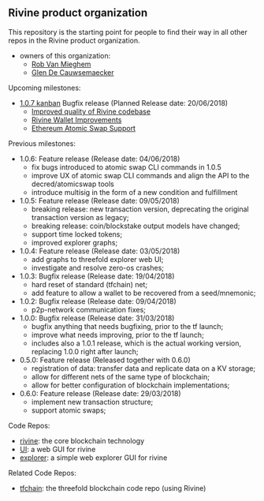 ## Rivine product organization

This repository is the starting point for people to find their way in all other repos in the Rivine product organization.

- owners of this organization:
  - [Rob Van Mieghem](http://github.com/robvanmieghem)
  - [Glen De Cauwsemaecker](http://github.com/glendc)

Upcoming milestones:
- [1.0.7 kanban](https://waffle.io/rivine/home?milestone=1.0.7%20wallet%20improvements) Bugfix release (Planned Release date: 20/06/2018)
  - [Improved quality of Rivine codebase](https://docs.greenitglobe.com/gig/org_development/issues/76)
  - [Rivine Wallet Improvements](https://docs.greenitglobe.com/gig/org_development/issues/74)
  - [Ethereum Atomic Swap Support](https://docs.greenitglobe.com/gig/org_development/issues/75)

Previous milestones:
- 1.0.6: Feature release (Release date: 04/06/2018)
  - fix bugs introduced to atomic swap CLI commands in 1.0.5
  - improve UX of atomic swap CLI commands and align the API to the decred/atomicswap tools
  - introduce multisig in the form of a new condition and fulfillment
- 1.0.5: Feature release (Release date: 09/05/2018)
  - breaking release: new transaction version, deprecating the original transaction version as legacy;
  - breaking release: coin/blockstake output models have changed;
  - support time locked tokens;
  - improved explorer graphs;
- 1.0.4: Feature release (Release date: 03/05/2018)
  - add graphs to threefold explorer web UI;
  - investigate and resolve zero-os crashes;
- 1.0.3: Bugfix release (Release date: 19/04/2018)
  - hard reset of standard (tfchain) net;
  - add feature to allow a wallet to be recovered from a seed/mnemonic;
- 1.0.2: Bugfix release (Release date: 09/04/2018)
  - p2p-network communication fixes;
- 1.0.0: Bugfix release (Release date: 31/03/2018)
  - bugfix anything that needs bugfixing, prior to the tf launch;
  - improve what needs improving, prior to the tf launch;
  - includes also a 1.0.1 release, which is the actual working version, replacing 1.0.0 right after launch;
- 0.5.0: Feature release (Released together with 0.6.0)
  - registration of data: transfer data and replicate data on a KV storage;
  - allow for different nets of the same type of blockchain;
  - allow for better configuration of blockchain implementations;
- 0.6.0: Feature release (Release date: 29/03/2018)
  - implement new transaction structure;
  - support atomic swaps;

Code Repos:
- [rivine](https://github.com/rivine/rivine): the core blockchain technology
- [UI](https://github.com/rivine/rivine-UI): a web GUI for rivine
- [explorer](https://github.com/rivine/explorer): a simple web explorer GUI for rivine

Related Code Repos:
- [tfchain](https://github.com/threefoldfoundation/tfchain): the threefold blockchain code repo (using Rivine)
